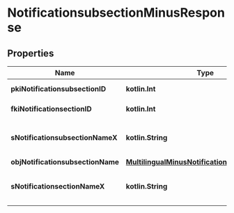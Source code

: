 
# NotificationsubsectionMinusResponse

## Properties
Name | Type | Description | Notes
------------ | ------------- | ------------- | -------------
**pkiNotificationsubsectionID** | **kotlin.Int** | The unique ID of the Notificationsubsection | 
**fkiNotificationsectionID** | **kotlin.Int** | The unique ID of the Notificationsection | 
**sNotificationsubsectionNameX** | **kotlin.String** | The name of the Notificationsubsection in the language of the requester | 
**objNotificationsubsectionName** | [**MultilingualMinusNotificationsubsectionName**](MultilingualMinusNotificationsubsectionName.md) |  |  [optional]
**sNotificationsectionNameX** | **kotlin.String** | The name of the Notificationsection in the language of the requester |  [optional]



